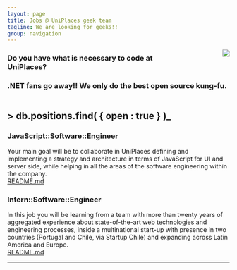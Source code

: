```yaml
---
layout: page
title: Jobs @ UniPlaces geek team
tagline: We are looking for geeks!!
group: navigation
---
```


<img src="{{ BASE_PATH }}/static/MrTSharkpunch.gif" style="float:right;margin-left:100px" />


### Do you have what is necessary to code at UniPlaces?
### .NET fans go away!! We only do the best open source kung-fu.

<div style="clear:both"></div>

## > db.positions.find( { open : true } )<span style="text-decoration:blink">_</span>

### JavaScript::Software::Engineer

<div class="row">
	<div class="span10">
		Your main goal will be to collaborate in UniPlaces defining and implementing a strategy and architecture in terms of JavaScript for UI and server side, while helping in all the areas of the software engineering within the company.
	</div>
	<div class="span2">
		<a href="{{ BASE_PATH }}/jobs/javascript-software-engineer.html" class="btn btn-success btn-large">README.md</a>
	</div>
</div>

### Intern::Software::Engineer

<div class="row">
	<div class="span10">
		In this job you will be learning from a team with more than twenty years of aggregated experience about state-of-the-art web technologies and engineering processes, inside a multinational start-up with presence in two countries (Portugal and Chile, via Startup Chile) and expanding across Latin America and Europe.
	</div>
	<div class="span2">		
		<a href="{{ BASE_PATH }}/jobs/intern-software-engineer.html" class="btn btn-success btn-large">README.md</a>
	</div>
</div>

<hr />